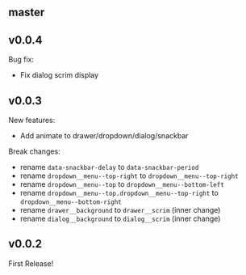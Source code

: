 ## master

## v0.0.4

Bug fix:

- Fix dialog scrim display

## v0.0.3

New features:

- Add animate to drawer/dropdown/dialog/snackbar

Break changes:

- rename `data-snackbar-delay` to `data-snackbar-period`
- rename `dropdown__menu--top-right` to `dropdown__menu--top-right`
- rename `dropdown__menu--top` to `dropdown__menu--bottom-left`
- rename `dropdown__menu--top.dropdown__menu--top-right` to `dropdown__menu--bottom-right`
- rename `drawer__background` to `drawer__scrim` (inner change)
- rename `dialog__background` to `dialog__scrim` (inner change)

## v0.0.2

First Release!
